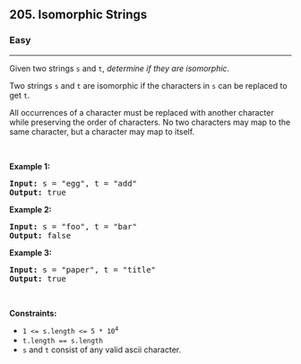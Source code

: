 <h2>205. Isomorphic Strings</h2><h3>Easy</h3><hr><div style="user-select: auto;"><p style="user-select: auto;">Given two strings <code style="user-select: auto;">s</code> and <code style="user-select: auto;">t</code>, <em style="user-select: auto;">determine if they are isomorphic</em>.</p>

<p style="user-select: auto;">Two strings <code style="user-select: auto;">s</code> and <code style="user-select: auto;">t</code> are isomorphic if the characters in <code style="user-select: auto;">s</code> can be replaced to get <code style="user-select: auto;">t</code>.</p>

<p style="user-select: auto;">All occurrences of a character must be replaced with another character while preserving the order of characters. No two characters may map to the same character, but a character may map to itself.</p>

<p style="user-select: auto;">&nbsp;</p>
<p style="user-select: auto;"><strong style="user-select: auto;">Example 1:</strong></p>
<pre style="user-select: auto;"><strong style="user-select: auto;">Input:</strong> s = "egg", t = "add"
<strong style="user-select: auto;">Output:</strong> true
</pre><p style="user-select: auto;"><strong style="user-select: auto;">Example 2:</strong></p>
<pre style="user-select: auto;"><strong style="user-select: auto;">Input:</strong> s = "foo", t = "bar"
<strong style="user-select: auto;">Output:</strong> false
</pre><p style="user-select: auto;"><strong style="user-select: auto;">Example 3:</strong></p>
<pre style="user-select: auto;"><strong style="user-select: auto;">Input:</strong> s = "paper", t = "title"
<strong style="user-select: auto;">Output:</strong> true
</pre>
<p style="user-select: auto;">&nbsp;</p>
<p style="user-select: auto;"><strong style="user-select: auto;">Constraints:</strong></p>

<ul style="user-select: auto;">
	<li style="user-select: auto;"><code style="user-select: auto;">1 &lt;= s.length &lt;= 5 * 10<sup style="user-select: auto;">4</sup></code></li>
	<li style="user-select: auto;"><code style="user-select: auto;">t.length == s.length</code></li>
	<li style="user-select: auto;"><code style="user-select: auto;">s</code> and <code style="user-select: auto;">t</code> consist of any valid ascii character.</li>
</ul>
</div>